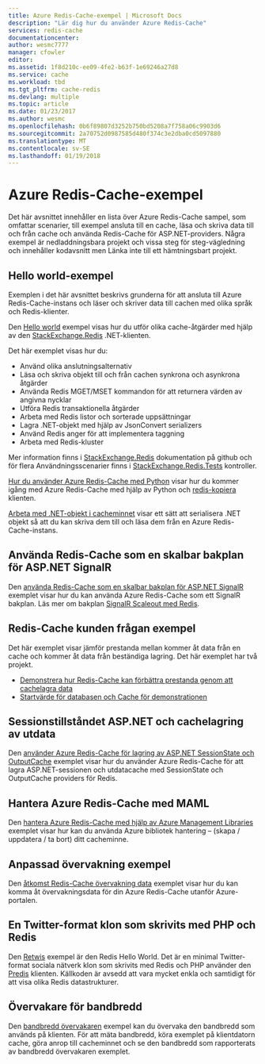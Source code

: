 ```yaml
---
title: Azure Redis-Cache-exempel | Microsoft Docs
description: "Lär dig hur du använder Azure Redis-Cache"
services: redis-cache
documentationcenter: 
author: wesmc7777
manager: cfowler
editor: 
ms.assetid: 1f8d210c-ee09-4fe2-b63f-1e69246a27d8
ms.service: cache
ms.workload: tbd
ms.tgt_pltfrm: cache-redis
ms.devlang: multiple
ms.topic: article
ms.date: 01/23/2017
ms.author: wesmc
ms.openlocfilehash: 0b6f89807d3252b750bd5208a7f758a06c9903d6
ms.sourcegitcommit: 2a70752d0987585d480f374c3e2dba0cd5097880
ms.translationtype: MT
ms.contentlocale: sv-SE
ms.lasthandoff: 01/19/2018
---
```

# <a name="azure-redis-cache-samples"></a>Azure Redis-Cache-exempel
Det här avsnittet innehåller en lista över Azure Redis-Cache sampel, som omfattar scenarier, till exempel ansluta till en cache, läsa och skriva data till och från cache och använda Redis-Cache för ASP.NET-providers. Några exempel är nedladdningsbara projekt och vissa steg för steg-vägledning och innehåller kodavsnitt men Länka inte till ett hämtningsbart projekt.

## <a name="hello-world-samples"></a>Hello world-exempel
Exemplen i det här avsnittet beskrivs grunderna för att ansluta till Azure Redis-Cache-instans och läser och skriver data till cachen med olika språk och Redis-klienter.

Den [Hello world](https://github.com/rustd/RedisSamples/tree/master/HelloWorld) exempel visas hur du utför olika cache-åtgärder med hjälp av den [StackExchange.Redis](https://github.com/StackExchange/StackExchange.Redis) .NET-klienten.

Det här exemplet visas hur du:

* Använd olika anslutningsalternativ
* Läsa och skriva objekt till och från cachen synkrona och asynkrona åtgärder
* Använda Redis MGET/MSET kommandon för att returnera värden av angivna nycklar
* Utföra Redis transaktionella åtgärder
* Arbeta med Redis listor och sorterade uppsättningar
* Lagra .NET-objekt med hjälp av JsonConvert serializers
* Använd Redis anger för att implementera taggning
* Arbeta med Redis-kluster

Mer information finns i [StackExchange.Redis](https://github.com/StackExchange/StackExchange.Redis) dokumentation på github och för flera Användningsscenarier finns i [StackExchange.Redis.Tests](https://github.com/StackExchange/StackExchange.Redis/tree/master/StackExchange.Redis.Tests) kontroller.

[Hur du använder Azure Redis-Cache med Python](cache-python-get-started.md) visar hur du kommer igång med Azure Redis-Cache med hjälp av Python och [redis-kopiera](https://github.com/andymccurdy/redis-py) klienten.

[Arbeta med .NET-objekt i cacheminnet](cache-dotnet-how-to-use-azure-redis-cache.md#work-with-net-objects-in-the-cache) visar ett sätt att serialisera .NET objekt så att du kan skriva dem till och läsa dem från en Azure Redis-Cache-instans. 

## <a name="use-redis-cache-as-a-scale-out-backplane-for-aspnet-signalr"></a>Använda Redis-Cache som en skalbar bakplan för ASP.NET SignalR
Den [använda Redis-Cache som en skalbar bakplan för ASP.NET SignalR](https://github.com/rustd/RedisSamples/tree/master/RedisAsSignalRBackplane) exemplet visar hur du kan använda Azure Redis-Cache som ett SignalR bakplan. Läs mer om bakplan [SignalR Scaleout med Redis](http://www.asp.net/signalr/overview/performance/scaleout-with-redis).

## <a name="redis-cache-customer-query-sample"></a>Redis-Cache kunden frågan exempel
Det här exemplet visar jämför prestanda mellan kommer åt data från en cache och kommer åt data från beständiga lagring. Det här exemplet har två projekt.

* [Demonstrera hur Redis-Cache kan förbättra prestanda genom att cachelagra data](https://github.com/rustd/RedisSamples/tree/master/RedisCacheCustomerQuerySample)
* [Startvärde för databasen och Cache för demonstrationen](https://github.com/rustd/RedisSamples/tree/master/SeedCacheForCustomerQuerySample)

## <a name="aspnet-session-state-and-output-caching"></a>Sessionstillståndet ASP.NET och cachelagring av utdata
Den [använder Azure Redis-Cache för lagring av ASP.NET SessionState och OutputCache](https://github.com/rustd/RedisSamples/tree/master/SessionState_OutputCaching) exemplet visar hur du använder Azure Redis-Cache för att lagra ASP.NET-sessionen och utdatacache med SessionState och OutputCache providers för Redis.

## <a name="manage-azure-redis-cache-with-maml"></a>Hantera Azure Redis-Cache med MAML
Den [hantera Azure Redis-Cache med hjälp av Azure Management Libraries](https://github.com/rustd/RedisSamples/tree/master/ManageCacheUsingMAML) exemplet visar hur kan du använda Azure bibliotek hantering – (skapa / uppdatera / ta bort) ditt cacheminne. 

## <a name="custom-monitoring-sample"></a>Anpassad övervakning exempel
Den [åtkomst Redis-Cache övervakning data](https://github.com/rustd/RedisSamples/tree/master/CustomMonitoring) exemplet visar hur du kan komma åt övervakningsdata för din Azure Redis-Cache utanför Azure-portalen.

## <a name="a-twitter-style-clone-written-using-php-and-redis"></a>En Twitter-format klon som skrivits med PHP och Redis
Den [Retwis](https://github.com/SyntaxC4-MSFT/retwis) exempel är den Redis Hello World. Det är en minimal Twitter-format sociala nätverk klon som skrivits med Redis och PHP använder den [Predis](https://github.com/nrk/predis) klienten. Källkoden är avsedd att vara mycket enkla och samtidigt för att visa olika Redis datastrukturer.

## <a name="bandwidth-monitor"></a>Övervakare för bandbredd
Den [bandbredd övervakaren](https://github.com/JonCole/SampleCode/tree/master/BandWidthMonitor) exempel kan du övervaka den bandbredd som används på klienten. För att mäta bandbredd, köra exemplet på klientdatorn cache, göra anrop till cacheminnet och se den bandbredd som rapporterats av bandbredd övervakaren exemplet.

